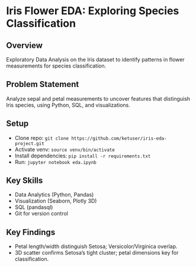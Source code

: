 

# Iris Flower EDA: Exploring Species Classification

## Overview
Exploratory Data Analysis on the Iris dataset to identify patterns in flower measurements for species classification.

## Problem Statement
Analyze sepal and petal measurements to uncover features that distinguish Iris species, using Python, SQL, and visualizations.

## Setup
- Clone repo: `git clone https://github.com/ketuser/iris-eda-project.git`
- Activate venv: `source venv/bin/activate`
- Install dependencies: `pip install -r requirements.txt`
- Run: `jupyter notebook eda.ipynb`

## Key Skills
- Data Analytics (Python, Pandas)
- Visualization (Seaborn, Plotly 3D)
- SQL (pandasql)
- Git for version control

## Key Findings
- Petal length/width distinguish Setosa; Versicolor/Virginica overlap.
- 3D scatter confirms Setosa’s tight cluster; petal dimensions key for classification.

